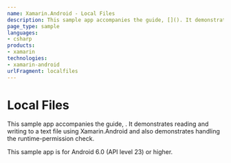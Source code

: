 ```yaml
---
name: Xamarin.Android - Local Files
description: This sample app accompanies the guide, [](). It demonstrates reading and writing to a text file using Xamarin.Android and also demonstrates...
page_type: sample
languages:
- csharp
products:
- xamarin
technologies:
- xamarin-android
urlFragment: localfiles
---
```

# Local Files

This sample app accompanies the guide, [](). It demonstrates reading and 
writing to a text file using Xamarin.Android and also demonstrates 
handling the runtime-permission check.

This sample app is for Android 6.0 (API level 23) or higher.